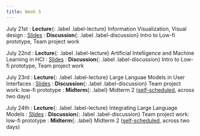 ```yaml
---
title: Week 5
---
```


<!-- prettier-ignore-start -->

July 21st
: **Lecture**{: .label .label-lecture} Information Visualization, Visual design
  : [Slides](https://bcourses.berkeley.edu/courses/1545463/files/folder/lectures?preview=92060577)
: **Discussion**{: .label .label-discussion} Intro to Low-fi prototype, Team project work

July 22nd
: **Lecture**{: .label .label-lecture} Artificial Intelligence and Machine Learning in HCI
  : [Slides](https://bcourses.berkeley.edu/courses/1545463/files/folder/lectures?preview=92072912)
: **Discussion**{: .label .label-discussion} Intro to Low-fi prototype, Team project work

July 23rd
: **Lecture**{: .label .label-lecture} Large Languae Models in User Interfaces
  : [Slides](https://bcourses.berkeley.edu/courses/1545463/files/folder/lectures?preview=92072905)
: **Discussion**{: .label .label-discussion} Team project work: low-fi prototype
: **Midterm**{: .label} Midterm 2 ([self-scheduled](https://us.prairietest.com/), across two days)

July 24th
: **Lecture**{: .label .label-lecture} Integrating Large Language Models
  : [Slides](https://bcourses.berkeley.edu/courses/1545463/files/folder/lectures?preview=92072904)
: **Discussion**{: .label .label-discussion} Team project work: low-fi prototype
: **Midterm**{: .label} Midterm 2 ([self-scheduled](https://us.prairietest.com/), across two days)

<!-- prettier-ignore-end -->

